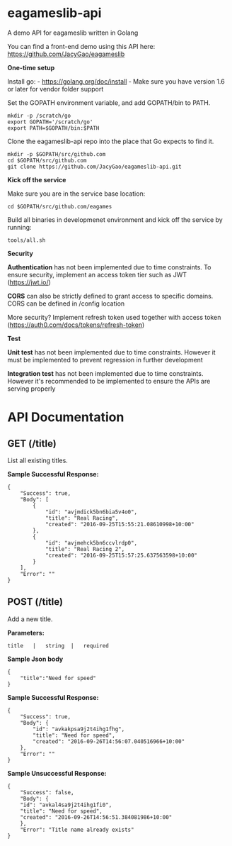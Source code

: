 # eagameslib-api
A demo API for eagameslib written in Golang

You can find a front-end demo using this API here: https://github.com/JacyGao/eagameslib

<b>One-time setup</b>

Install go: - https://golang.org/doc/install - Make sure you have version 1.6 or later for vendor folder support

Set the GOPATH environment variable, and add GOPATH/bin to PATH.

    mkdir -p /scratch/go
    export GOPATH='/scratch/go'
    export PATH=$GOPATH/bin:$PATH
    
Clone the eagameslib-api repo into the place that Go expects to find it.

    mkdir -p $GOPATH/src/github.com
    cd $GOPATH/src/github.com
    git clone https://github.com/JacyGao/eagameslib-api.git

<b>Kick off the service</b>

Make sure you are in the service base location:

    cd $GOPATH/src/github.com/eagames
    
Build all binaries in developmenet environment and kick off the service by running:

    tools/all.sh
    
<b>Security</b>

<b>Authentication</b> has not been implemented due to time constraints. To ensure security, implement an access token tier such as JWT (https://jwt.io/)

<b>CORS</b> can also be strictly defined to grant access to specific domains. CORS can be defined in /config location

More security? Implement refresh token used together with access token (https://auth0.com/docs/tokens/refresh-token)

<b>Test</b>

<b>Unit test</b> has not been implemented due to time constraints. However it must be implemented to prevent regression in further development

<b>Integration test</b> has not been implemented due to time constraints. However it's recommended to be implemented to ensure the APIs are serving properly

<h1>API Documentation</h1>

<h2>GET (/title)</h2>

List all existing titles.

<b>Sample Successful Response:</b>

    {
        "Success": true,
        "Body": [
            {
                "id": "avjmdick5bn6bia5v4o0",
                "title": "Real Racing",
                "created": "2016-09-25T15:55:21.08610998+10:00"
            },
            {
                "id": "avjmehck5bn6ccvlrdp0",
                "title": "Real Racing 2",
                "created": "2016-09-25T15:57:25.637563598+10:00"
            }
        ],
        "Error": ""
    }

<h2>POST (/title)</h2>

Add a new title.

<b>Parameters:</b>
    
    title   |   string  |   required
    
<b>Sample Json body</b>

    {
	    "title":"Need for speed"
    }
    
<b>Sample Successful Response:</b>

    {
        "Success": true,
        "Body": {
            "id": "avkakpsa9j2t4ihg1fhg",
            "title": "Need for speed",
            "created": "2016-09-26T14:56:07.040516966+10:00"
        },
        "Error": ""
    }
    
<b>Sample Unsuccessful Response:</b>

    {
        "Success": false,
        "Body": {
	    "id": "avkal4sa9j2t4ihg1fi0",
	    "title": "Need for speed",
	    "created": "2016-09-26T14:56:51.384081986+10:00"
        },
        "Error": "Title name already exists"
    }
        
